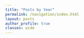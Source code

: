 ```yaml
---
title: "Posts by Year"
permalink: /navigation/index.html
layout: posts
author_profile: true
classes: wide
---
```

